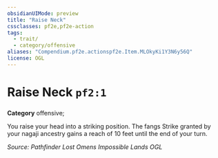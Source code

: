 ```yaml
---
obsidianUIMode: preview
title: "Raise Neck"
cssclasses: pf2e,pf2e-action
tags:
  - trait/
  - category/offensive
aliases: "Compendium.pf2e.actionspf2e.Item.MLOkyKi1Y3N6y56Q"
license: OGL
---
```

# Raise Neck `pf2:1`

### 

**Category** offensive; 




You raise your head into a striking position. The fangs Strike granted by your nagaji ancestry gains a reach of 10 feet until the end of your turn.

*Source: Pathfinder Lost Omens Impossible Lands*
*OGL*